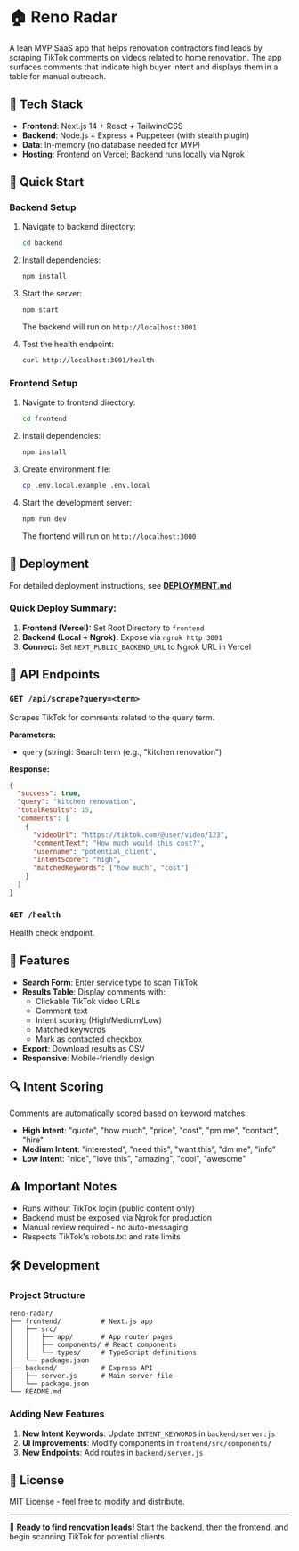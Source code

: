 # 🏠 Reno Radar

A lean MVP SaaS app that helps renovation contractors find leads by scraping TikTok comments on videos related to home renovation. The app surfaces comments that indicate high buyer intent and displays them in a table for manual outreach.

## 🔧 Tech Stack

- **Frontend**: Next.js 14 + React + TailwindCSS
- **Backend**: Node.js + Express + Puppeteer (with stealth plugin)
- **Data**: In-memory (no database needed for MVP)
- **Hosting**: Frontend on Vercel; Backend runs locally via Ngrok

## 🚀 Quick Start

### Backend Setup

1. Navigate to backend directory:
   ```bash
   cd backend
   ```

2. Install dependencies:
   ```bash
   npm install
   ```

3. Start the server:
   ```bash
   npm start
   ```

   The backend will run on `http://localhost:3001`

4. Test the health endpoint:
   ```bash
   curl http://localhost:3001/health
   ```

### Frontend Setup

1. Navigate to frontend directory:
   ```bash
   cd frontend
   ```

2. Install dependencies:
   ```bash
   npm install
   ```

3. Create environment file:
   ```bash
   cp .env.local.example .env.local
   ```

4. Start the development server:
   ```bash
   npm run dev
   ```

   The frontend will run on `http://localhost:3000`

## 🚀 Deployment

For detailed deployment instructions, see **[DEPLOYMENT.md](DEPLOYMENT.md)**

### Quick Deploy Summary:
1. **Frontend (Vercel):** Set Root Directory to `frontend`
2. **Backend (Local + Ngrok):** Expose via `ngrok http 3001`
3. **Connect:** Set `NEXT_PUBLIC_BACKEND_URL` to Ngrok URL in Vercel

## 📡 API Endpoints

### `GET /api/scrape?query=<term>`

Scrapes TikTok for comments related to the query term.

**Parameters:**
- `query` (string): Search term (e.g., "kitchen renovation")

**Response:**
```json
{
  "success": true,
  "query": "kitchen renovation",
  "totalResults": 15,
  "comments": [
    {
      "videoUrl": "https://tiktok.com/@user/video/123",
      "commentText": "How much would this cost?",
      "username": "potential_client",
      "intentScore": "high",
      "matchedKeywords": ["how much", "cost"]
    }
  ]
}
```

### `GET /health`

Health check endpoint.

## 🎯 Features

- **Search Form**: Enter service type to scan TikTok
- **Results Table**: Display comments with:
  - Clickable TikTok video URLs
  - Comment text
  - Intent scoring (High/Medium/Low)
  - Matched keywords
  - Mark as contacted checkbox
- **Export**: Download results as CSV
- **Responsive**: Mobile-friendly design

## 🔍 Intent Scoring

Comments are automatically scored based on keyword matches:

- **High Intent**: "quote", "how much", "price", "cost", "pm me", "contact", "hire"
- **Medium Intent**: "interested", "need this", "want this", "dm me", "info"
- **Low Intent**: "nice", "love this", "amazing", "cool", "awesome"

## ⚠️ Important Notes

- Runs without TikTok login (public content only)
- Backend must be exposed via Ngrok for production
- Manual review required - no auto-messaging
- Respects TikTok's robots.txt and rate limits

## 🛠️ Development

### Project Structure

```
reno-radar/
├── frontend/          # Next.js app
│   ├── src/
│   │   ├── app/       # App router pages
│   │   ├── components/ # React components
│   │   └── types/     # TypeScript definitions
│   └── package.json
├── backend/           # Express API
│   ├── server.js      # Main server file
│   └── package.json
└── README.md
```

### Adding New Features

1. **New Intent Keywords**: Update `INTENT_KEYWORDS` in `backend/server.js`
2. **UI Improvements**: Modify components in `frontend/src/components/`
3. **New Endpoints**: Add routes in `backend/server.js`

## 📝 License

MIT License - feel free to modify and distribute.

---

🚀 **Ready to find renovation leads!** Start the backend, then the frontend, and begin scanning TikTok for potential clients. 